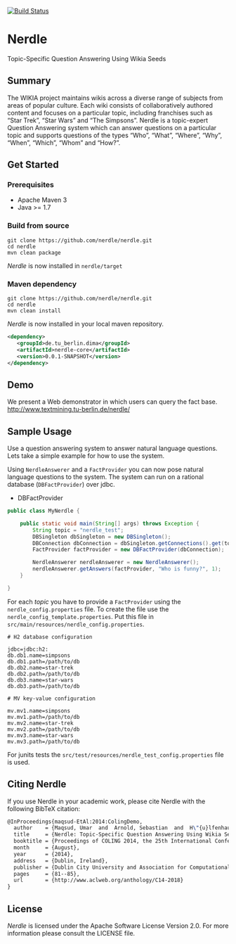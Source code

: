 [![Build Status](https://travis-ci.org/nerdle/nerdle.svg?branch=master)](https://travis-ci.org/nerdle/nerdle)

Nerdle
======

Topic-Specific Question Answering Using Wikia Seeds

## Summary

The WIKIA project maintains wikis across a diverse range of subjects from areas of popular culture. Each wiki consists of collaboratively authored content and focuses on a particular topic, including franchises such as “Star Trek”, “Star Wars” and “The Simpsons”. Nerdle is a topic-expert Question Answering system which can answer questions on a particular topic and supports questions of the types “Who”, “What”, “Where”, “Why”, “When”, “Which”, “Whom” and “How?”.

## Get Started

### Prerequisites

* Apache Maven 3
* Java >= 1.7

### Build from source
```
git clone https://github.com/nerdle/nerdle.git
cd nerdle
mvn clean package
```
_Nerdle_ is now installed in `nerdle/target`

### Maven dependency
```shell
git clone https://github.com/nerdle/nerdle.git
cd nerdle
mvn clean install
```
_Nerdle_ is now installed in your local maven repository.

```xml
<dependency>
   <groupId>de.tu_berlin.dima</groupId>
   <artifactId>nerdle-core</artifactId>
   <version>0.0.1-SNAPSHOT</version>
</dependency>
```
## Demo

We present a Web demonstrator in which users can query the fact base. http://www.textmining.tu-berlin.de/nerdle/

## Sample Usage

Use a question answering system to answer natural language questions. Lets take a simple example for how to use the system.

Using `NerdleAnswerer` and a `FactProvider` you can now pose natural language questions to the system. The system can run on a rational database (`DBFactProvider`) over jdbc.

* DBFactProvider

```java
public class MyNerdle {

    public static void main(String[] args) throws Exception {
        String topic = "nerdle_test";
        DBSingleton dbSingleton = new DBSingleton();
        DBConnection dbConnection = dbSingleton.getConnections().get(topic);
        FactProvider factProvider = new DBFactProvider(dbConnection);

        NerdleAnswerer nerdleAnswerer = new NerdleAnswerer();
        nerdleAnswerer.getAnswers(factProvider, "Who is funny?", 1);
    }

}
```

For each _topic_ you have to provide a `FactProvider` using the `nerdle_config.properties` file. To create the file use the `nerdle_config_template.properties`. Put this file in `src/main/resources/nerdle_config.properties`.

```data
# H2 database configuration

jdbc=jdbc:h2:
db.db1.name=simpsons
db.db1.path=/path/to/db
db.db2.name=star-trek
db.db2.path=/path/to/db
db.db3.name=star-wars
db.db3.path=/path/to/db

# MV key-value configuration

mv.mv1.name=simpsons
mv.mv1.path=/path/to/db
mv.mv2.name=star-trek
mv.mv2.path=/path/to/db
mv.mv3.name=star-wars
mv.mv3.path=/path/to/db
```

For junits tests the `src/test/resources/nerdle_test_config.properties` file is used.

## Citing Nerdle

If you use Nerdle in your academic work, please cite Nerdle with the following BibTeX citation:

```latex
@InProceedings{maqsud-EtAl:2014:ColingDemo,
  author    = {Maqsud, Umar  and  Arnold, Sebastian  and  H\"{u}lfenhaus, Michael  and  Akbik, Alan},
  title     = {Nerdle: Topic-Specific Question Answering Using Wikia Seeds},
  booktitle = {Proceedings of COLING 2014, the 25th International Conference on Computational Linguistics: System Demonstrations},
  month     = {August},
  year      = {2014},
  address   = {Dublin, Ireland},
  publisher = {Dublin City University and Association for Computational Linguistics},
  pages     = {81--85},
  url       = {http://www.aclweb.org/anthology/C14-2018}
}
```

## License

_Nerdle_ is licensed under the Apache Software License Version 2.0. For more
information please consult the LICENSE file.
